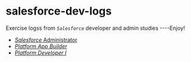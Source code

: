 # salesforce-dev-logs
Exercise logss from <em>`Salesforce`</em> developer and admin studies ----Enjoy!


- [*Salesforce* Administrator](#salesforce-administrator) 
- [*Platform App Builder*](#platform-app-builder)
- [*Platform Developer I*](#platform-developer-i)
